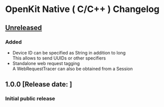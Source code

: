# OpenKit Native ( C/C++ ) Changelog

## [Unreleased](https://github.com/Dynatrace/openkit-dotnet/compare/v1.2.0...HEAD)

### Added
- Device ID can be specified as String in addition to long  
  This allows to send UUIDs or other specifiers
- Standalone web request tagging  
  A WebRequestTracer can also be obtained from a Session

## 1.0.0 [Release date: ]

### Initial public release
